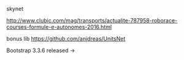 
skynet

http://www.clubic.com/mag/transports/actualite-787958-roborace-courses-formule-e-autonomes-2016.html

bonus lib
https://github.com/anjdreas/UnitsNet


Bootstrap 3.3.6 released -> 
